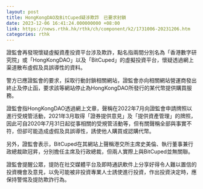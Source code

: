 ```yaml
---
layout: post
title: HongKongDAO及BitCuped疑涉欺詐　已要求封鎖
date: 2023-12-06 16:41:24.000000000 +08:00
link: https://news.rthk.hk/rthk/ch/component/k2/1731006-20231206.htm
categories: rthk
---
```


證監會再發現懷疑虛擬資產投資平台涉及欺詐，點名指兩間分別名為「香港數字研究院」或「HongKongDAO」以及「BitCuped」的虛擬投資平台，懷疑透過網上渠道散布虛假及具誤導性的資料。

警方已應證監會的要求，採取行動封鎖相關網站，證監會亦向相關網站營運商發出終止及停止函，要求該等網站停止為HongKongDAO所發行的某代幣提供購買服務。

證監會指HongKongDAO透過網上文章，聲稱在2022年7月向證監會申請牌照以進行受規管活動，2021年3月取得「證券提供意見」及「提供資產管理」的牌照，因此可自2020年7月31日起從事相關的受規管活動等，但有關聲稱全部與事實不符，但卻可能造成虛假及具誤導性，誘使他人購買或認購代幣。

另外，證監會表示，BitCuped在其網站上聲稱港交所主席史美倫、執行董事兼行政總裁歐冠昇，分別擔任主席及行政總裁，但兩人實際上與BitCuped並無關聯。

證監會提醒公眾，提防在社交媒體平台及即時通訊軟件上分享好得令人難以置信的投資機會及意見，以免可能被非投資專業人士誘使進行投資，作出投資決定時，應保持警惕及提防欺詐行為。
